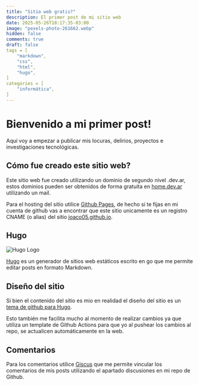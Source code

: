 ```yaml
---
title: "Sitio web gratis?"
description: El primer post de mi sitio web
date: 2025-05-26T18:17:35-03:00
image: "pexels-photo-261662.webp"
hidden: false
comments: true
draft: false
tags = [
    "markdown",
    "css",
    "html",
    "hugo",
]
categories = [
    "informática",
]
---
```


# Bienvenido a mi primer post!

Aquí voy a empezar a publicar mis locuras, delirios, proyectos e investigaciones tecnológicas.

## Cómo fue creado este sitio web?

Este sitio web fue creado utilizando un dominio de segundo nivel .dev.ar, estos dominios pueden ser obtenidos de forma gratuita en [home.dev.ar](https://home.dev.ar) utilizando un mail.

Para el hosting del sitio utilice [Github Pages](https://github.com), de hecho si te fijas en mi cuenta de github vas a encontrar que este sitio unicamente es un registro CNAME (o alias) del sitio [joaco05.github.io](https://joaco05.github.io).


## Hugo

![Hugo Logo](https://gohugo.io/images/hugo-logo-wide.svg)

[Hugo](https://gohugo.io) es un generador de sitios web estáticos escrito en go que me permite editar posts en formato Markdown.

## Diseño del sitio

Si bien el contenido del sitio es mio en realidad el diseño del sitio es un [tema de github para Hugo](https://github.com/CaiJimmy/hugo-theme-stack).

Esto también me facilita mucho al momento de realizar cambios ya que utiliza un template de Github Actions para que yo al pushear los cambios al repo, se actualicen automáticamente en la web.

## Comentarios

Para los comentarios utilice [Giscus](https://giscus.app/) que me permite vincular los comentarios de mis posts utilizando el apartado discusiones en mi repo de Github.